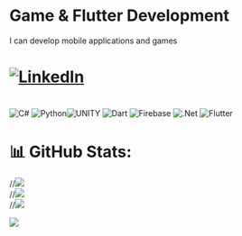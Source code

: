 # Game & Flutter Development
 I can develop mobile applications and games <br>



# [![LinkedIn](https://img.shields.io/badge/LinkedIn-%230077B5.svg?logo=linkedin&logoColor=white)](https://www.linkedin.com/in/aydoganozgur) 

# 
![C#](https://img.shields.io/badge/c%23-%23239120.svg?style=flat-square&logo=c-sharp&logoColor=white) ![Python](https://img.shields.io/badge/python-3670A0?style=flat-square&logo=python&logoColor=ffdd54)![UNITY](https://img.shields.io/badge/UNITY-%20-lightgrey) ![Dart](https://img.shields.io/badge/dart-%230175C2.svg?style=flat-square&logo=dart&logoColor=white) ![Firebase](https://img.shields.io/badge/firebase-%23039BE5.svg?style=flat-square&logo=firebase) ![.Net](https://img.shields.io/badge/.NET-5C2D91?style=flat-square&logo=.net&logoColor=white) ![Flutter](https://img.shields.io/badge/Flutter-%2302569B.svg?style=flat-square&logo=Flutter&logoColor=white)
# 📊 GitHub Stats:
//![](https://github-readme-stats.vercel.app/api?username=ozguraydogan&theme=calm&hide_border=true&include_all_commits=true&count_private=true)<br/>
//![](https://github-readme-streak-stats.herokuapp.com/?user=ozguraydogan&theme=calm&hide_border=true)<br/>
//![](https://github-readme-stats.vercel.app/api/top-langs/?username=ozguraydogan&theme=calm&hide_border=true&include_all_commits=true&count_private=true&layout=compact)


![](https://quotes-github-readme.vercel.app/api?type=horizontal&theme=radical)
